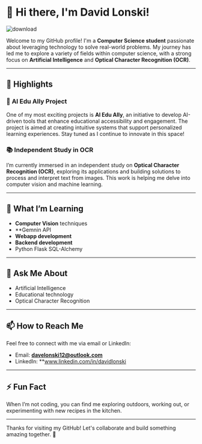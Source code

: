 # 👋 Hi there, I'm David Lonski!  

![download](https://github.com/user-attachments/assets/9739ad48-f966-42ac-8400-5d758e03c52b)


Welcome to my GitHub profile! I'm a **Computer Science student** passionate about leveraging technology to solve real-world problems. My journey has led me to explore a variety of fields within computer science, with a strong focus on **Artificial Intelligence** and **Optical Character Recognition (OCR)**.

---

## 🌟 Highlights  

### 🔭 **AI Edu Ally Project**  
One of my most exciting projects is **AI Edu Ally**, an initiative to develop AI-driven tools that enhance educational accessibility and engagement. The project is aimed at creating intuitive systems that support personalized learning experiences. Stay tuned as I continue to innovate in this space!

### 📚 **Independent Study in OCR**  
I’m currently immersed in an independent study on **Optical Character Recognition (OCR)**, exploring its applications and building solutions to process and interpret text from images. This work is helping me delve into computer vision and machine learning.

---

## 🌱 What I’m Learning  
- **Computer Vision** techniques
- **Gemnin API
- **Webapp development**
- **Backend development**
- Python Flask SQL-Alchemy
  
---

## 💬 Ask Me About  
- Artificial Intelligence
- Educational technology
- Optical Character Recognition

---

## 📫 How to Reach Me  
Feel free to connect with me via email or LinkedIn:  
- Email: **davelonski12@outlook.com**  
- LinkedIn: **www.linkedin.com/in/davidlonski

---

## ⚡ Fun Fact  
When I’m not coding, you can find me exploring outdoors, working out, or experimenting with new recipes in the kitchen.

---

Thanks for visiting my GitHub! Let's collaborate and build something amazing together. 🚀
